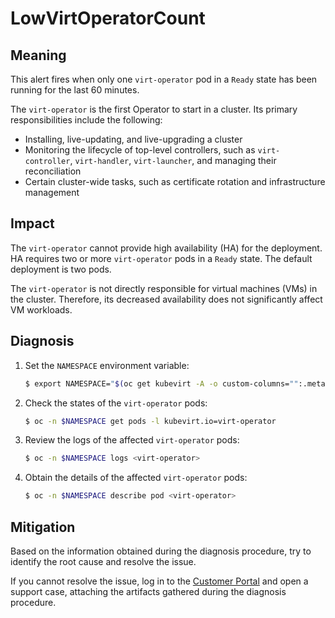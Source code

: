 # LowVirtOperatorCount

## Meaning

This alert fires when only one `virt-operator` pod in a `Ready` state has been
running for the last 60 minutes.

The `virt-operator` is the first Operator to start in a cluster. Its primary
responsibilities include the following:

- Installing, live-updating, and live-upgrading a cluster
- Monitoring the lifecycle of top-level controllers, such as `virt-controller`,
`virt-handler`, `virt-launcher`, and managing their reconciliation
- Certain cluster-wide tasks, such as certificate rotation and infrastructure
management

## Impact

The `virt-operator` cannot provide high availability (HA) for the deployment. HA
requires two or more `virt-operator` pods in a `Ready` state. The default
deployment is two pods.

The `virt-operator` is not directly responsible for virtual machines (VMs) in
the cluster. Therefore, its decreased availability does not significantly affect
VM workloads.

## Diagnosis

1. Set the `NAMESPACE` environment variable:

   ```bash
   $ export NAMESPACE="$(oc get kubevirt -A -o custom-columns="":.metadata.namespace | tr -d '\n')"
   ```

2. Check the states of the `virt-operator` pods:

   ```bash
   $ oc -n $NAMESPACE get pods -l kubevirt.io=virt-operator
   ```

3. Review the logs of the affected `virt-operator` pods:

   ```bash
   $ oc -n $NAMESPACE logs <virt-operator>
   ```

4. Obtain the details of the affected `virt-operator` pods:

   ```bash
   $ oc -n $NAMESPACE describe pod <virt-operator>
   ```

## Mitigation

Based on the information obtained during the diagnosis procedure, try to
identify the root cause and resolve the issue.

If you cannot resolve the issue, log in to the
[Customer Portal](https://access.redhat.com) and open a support case,
attaching the artifacts gathered during the diagnosis procedure.